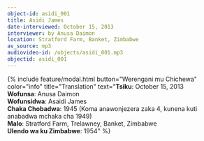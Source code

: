 ```yaml
---
object-id: asidi_001
title: Asidi James
date-interviewed: October 15, 2013
interviewer: by Anusa Daimon 
location: Stratford Farm, Banket, Zimbabwe
av_source: mp3
audiovideo-id: /objects/asidi_001.mp3
objectid: asidi_001
---
```

{% include feature/modal.html button="Werengani mu Chichewa" color="info" title="Translation" text="**Tsiku**: October 15, 2013<br>
**Wofunsa**: Anusa Daimon<br>
**Wofunsidwa**: Asaidi James<br>
**Chaka Chobadwa**: 1945 (Koma anawonjezera zaka 4, kunena kuti anabadwa mchaka cha 1949)<br>
**Malo**: Stratford Farm, Trelawney, Banket, Zimbabwe<br>
**Ulendo wa ku Zimbabwe**: 1954" %}
